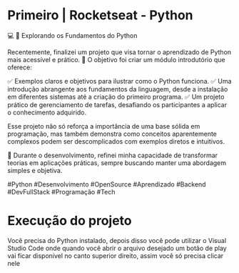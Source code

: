 # Primeiro | Rocketseat - Python

💻 🚀 Explorando os Fundamentos do Python

Recentemente, finalizei um projeto que visa tornar o aprendizado de Python mais acessível e prático. 🎯 O objetivo foi criar um módulo introdutório que oferece:

✅ Exemplos claros e objetivos para ilustrar como o Python funciona.
✅ Uma introdução abrangente aos fundamentos da linguagem, desde a instalação em diferentes sistemas até a criação do primeiro programa.
✅ Um projeto prático de gerenciamento de tarefas, desafiando os participantes a aplicar o conhecimento adquirido.

Esse projeto não só reforça a importância de uma base sólida em programação, mas também demonstra como conceitos aparentemente complexos podem ser descomplicados com exemplos diretos e intuitivos.

🌟 Durante o desenvolvimento, refinei minha capacidade de transformar teorias em aplicações práticas, sempre buscando manter uma abordagem simples e objetiva.

#Python #Desenvolvimento #OpenSource #Aprendizado #Backend #DevFullStack #Programação #Tech

# Execução do projeto

Você precisa do Python instalado, depois disso você pode utilizar o Visual Studio Code onde quando você abrir o arquivo desejado um botão de play vai ficar disponível no canto superior direito, assim você só precisa clicar nele
